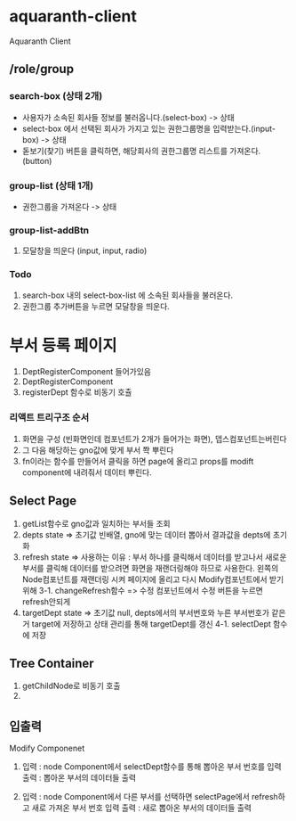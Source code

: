 # aquaranth-client
Aquaranth Client

## /role/group

### search-box (상태 2개)
- 사용자가 소속된 회사들 정보를 불러옵니다.(select-box) -> 상태
- select-box 에서 선택된 회사가 가지고 있는 권한그룹명을 입력받는다.(input-box) -> 상태
- 돋보기(찾기) 버튼을 클릭하면, 해당회사의 권한그룹명 리스트를 가져온다.(button)

### group-list (상태 1개)
- 권한그룹을 가져온다 -> 상태


### group-list-addBtn
1. 모달창을 띄운다 (input, input, radio)


### Todo
1. search-box 내의 select-box-list 에 소속된 회사들을 불러온다.
2. 권한그룹 추가버튼을 누르면 모달창을 띄운다.


# 부서 등록 페이지
1. DeptRegisterComponent 들어가있음
2. DeptRegisterComponent
3. registerDept 함수로 비동기 호츌 


### 리액트 트리구조 순서
1. 화면을 구성 (빈화면인데 컴포넌트가 2개가 들어가는 화면), 뎁스컴포넌트는버린다
2. 그 다음 해당하는 gno값에 맞게 부서 쫙 뿌린다
3. fn이라는 함수를 만들어서 클릭을 하면 page에 올리고 props를 modift component에 내려줘서 데이터 뿌린다.


## Select Page
1. getList함수로 gno값과 일치하는 부서들 조회
2. depts state => 초기값 빈배열, gno에 맞는 데이터 뽑아서 결과값을 depts에 초기화
3. refresh state => 사용하는 이유 : 부서 하나를 클릭해서 데이터를 받고나서 새로운 부서를 클릭해 데이터를 받으려면
화면을 재랜더링해야 하므로 사용한다. 왼쪽의 Node컴포넌트를 재랜더링 시켜 페이지에 올리고 다시 Modify컴포넌트에서 받기 위해
3-1. changeRefresh함수 => 수정 컴포넌트에서 수정 버튼을 누르면 refresh안되게
4. targetDept state => 초기값 null, depts에서의 부서번호와 누른 부서번호가 같은거 target에 저장하고 상태 관리를 통해
targetDept를 갱신
4-1. selectDept 함수에 저장


## Tree Container
1. getChildNode로 비동기 호출
2. 







## 입출력
Modify Componenet
1. 입력 : node Component에서 selectDept함수를 통해 뽑아온 부서 번호를 입력
   출력 : 뽑아온 부서의 데이터들 출력

2. 입력 : node Component에서 다른 부서를 선택하면 selectPage에서 refresh하고 새로 가져온 부서 번호 입력
   출력 : 새로 뽑아온 부서의 데이터들 출력
